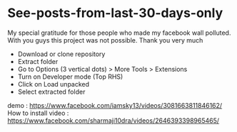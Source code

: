 # See-posts-from-last-30-days-only
My special gratitude for those people who made my facebook wall polluted. With you guys this project was not possible. Thank you very much
- Download or clone repository
- Extract folder
- Go to Options (3 vertical dots) > More Tools > Extensions 
- Turn on Developer mode (Top RHS)
- Click on Load unpacked
- Select extracted folder

demo : https://www.facebook.com/iamsky13/videos/3081663811846162/
How to install video : https://www.facebook.com/sharmaji10dra/videos/2646393398965465/ 
